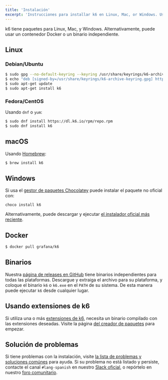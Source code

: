 ```yaml
---
title: 'Instalación'
excerpt: 'Instrucciones para installar k6 en Linux, Mac, or Windows. Usa Docker o los binarios de k6.'
---
```


k6 tiene paquetes para Linux, Mac, y Windows. Alternativamente, puede usar un contenedor Docker o un binario independiente.

## Linux

### Debian/Ubuntu

```bash
$ sudo gpg --no-default-keyring --keyring /usr/share/keyrings/k6-archive-keyring.gpg --keyserver hkp://keyserver.ubuntu.com:80 --recv-keys C5AD17C747E3415A3642D57D77C6C491D6AC1D69
$ echo "deb [signed-by=/usr/share/keyrings/k6-archive-keyring.gpg] https://dl.k6.io/deb stable main" | sudo tee /etc/apt/sources.list.d/k6.list
$ sudo apt-get update
$ sudo apt-get install k6
```


### Fedora/CentOS

Usando `dnf` o `yum`:

```bash
$ sudo dnf install https://dl.k6.io/rpm/repo.rpm
$ sudo dnf install k6
```


## macOS

Usando [Homebrew](https://brew.sh/):

```bash
$ brew install k6
```


## Windows

Si usa el [gestor de paquetes Chocolatey](https://chocolatey.org/) puede instalar el paquete no oficial con:

```
choco install k6
```

Alternativamente, puede descargar y ejecutar [el instalador oficial más reciente](https://dl.k6.io/msi/k6-latest-amd64.msi).


## Docker

```bash
$ docker pull grafana/k6
```

## Binarios

Nuestra [página de releases en GitHub](https://github.com/grafana/k6/releases) tiene binarios independientes para todas las plataformas. Descargue y extraiga el archivo para su plataforma, y coloque el binario `k6` o `k6.exe` en el `PATH` de su sistema. De esta manera puede ejecutar `k6` desde cualquier lugar.


## Usando extensiones de k6

Si utiliza una o más [extensiones de k6](/extensions), necesita un binario compilado con las extensiones deseadas. Visite la página [del creador de paquetes](/extensions/bundle-builder/) para empezar.


## Solución de problemas

Si tiene problemas con la instalación, visite [la lista de problemas y soluciones comúnes](/es/empezando/instalacion/solucion-de-problemas/) para ayuda.
Si su problema no está listado y persiste, contacte el canal `#lang-spanish` en nuestro [Slack oficial](https://k6io.slack.com/), o repórtelo en nuestro [foro comunitario](https://community.k6.io/).
